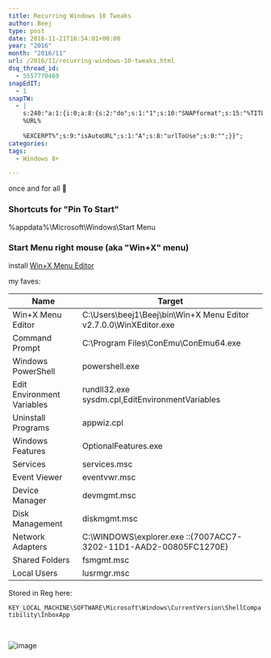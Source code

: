 ```yaml
---
title: Recurring Windows 10 Tweaks
author: Beej
type: post
date: 2016-11-21T16:54:01+00:00
year: "2016"
month: "2016/11"
url: /2016/11/recurring-windows-10-tweaks.html
dsq_thread_id:
  - 5557770469
snapEdIT:
  - 1
snapTW:
  - |
    s:240:"a:1:{i:0;a:8:{s:2:"do";s:1:"1";s:10:"SNAPformat";s:15:"%TITLE% - %URL%";s:8:"attchImg";s:1:"1";s:9:"isAutoImg";s:1:"A";s:8:"imgToUse";s:0:"";s:9:"msgFormat";s:27:"%TITLE%
    %URL%
    
    %EXCERPT%";s:9:"isAutoURL";s:1:"A";s:8:"urlToUse";s:0:"";}}";
categories:
tags:
  - Windows 8+

---
```

once and for all 🙂

### Shortcuts for "Pin To Start"

%appdata%\Microsoft\Windows\Start Menu

### Start Menu right mouse (aka "Win+X" menu)

install [Win+X Menu Editor][1]

my faves:

| Name                       | Target                                                            |
| -------------------------- | ----------------------------------------------------------------- |
| Win+X Menu Editor          | C:\Users\beej1\Beej\bin\Win+X Menu Editor v2.7.0.0\WinXEditor.exe |
| Command Prompt             | C:\Program Files\ConEmu\ConEmu64.exe                              |
| Windows PowerShell         | powershell.exe                                                    |
| Edit Environment Variables | rundll32.exe sysdm.cpl,EditEnvironmentVariables                   |
| Uninstall Programs         | appwiz.cpl                                                        |
| Windows Features           | OptionalFeatures.exe                                              |
| Services                   | services.msc                                                      |
| Event Viewer               | eventvwr.msc                                                      |
| Device Manager             | devmgmt.msc                                                       |
| Disk Management            | diskmgmt.msc                                                      |
| Network Adapters           | C:\WINDOWS\explorer.exe ::{7007ACC7-3202-11D1-AAD2-00805FC1270E}  |
| Shared Folders             | fsmgmt.msc                                                        |
| Local Users                | lusrmgr.msc                                                       |

Stored in Reg here:
  
`KEY_LOCAL_MACHINE\SOFTWARE\Microsoft\Windows\CurrentVersion\ShellCompatibility\InboxApp`
  
&nbsp;

![image][2]

 [1]: https://winaero.com/download.php?view.21
 [2]: https://cloud.githubusercontent.com/assets/6301228/20513514/2b53af30-b03b-11e6-9512-4234409f5b0e.png